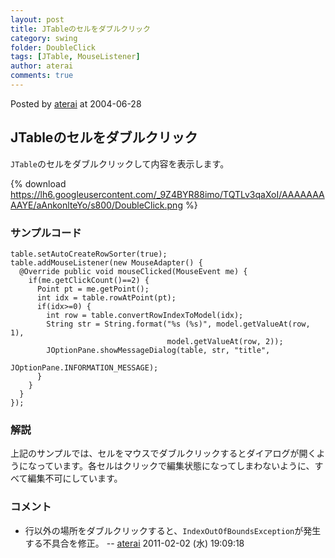 ```yaml
---
layout: post
title: JTableのセルをダブルクリック
category: swing
folder: DoubleClick
tags: [JTable, MouseListener]
author: aterai
comments: true
---
```


Posted by [aterai](http://terai.xrea.jp/aterai.html) at 2004-06-28

## JTableのセルをダブルクリック
`JTable`のセルをダブルクリックして内容を表示します。


{% download https://lh6.googleusercontent.com/_9Z4BYR88imo/TQTLv3qaXoI/AAAAAAAAAYE/aAnkonlteYo/s800/DoubleClick.png %}

### サンプルコード
<pre class="prettyprint"><code>table.setAutoCreateRowSorter(true);
table.addMouseListener(new MouseAdapter() {
  @Override public void mouseClicked(MouseEvent me) {
    if(me.getClickCount()==2) {
      Point pt = me.getPoint();
      int idx = table.rowAtPoint(pt);
      if(idx&gt;=0) {
        int row = table.convertRowIndexToModel(idx);
        String str = String.format("%s (%s)", model.getValueAt(row, 1),
                                   model.getValueAt(row, 2));
        JOptionPane.showMessageDialog(table, str, "title",
                                      JOptionPane.INFORMATION_MESSAGE);
      }
    }
  }
});
</code></pre>

### 解説
上記のサンプルでは、セルをマウスでダブルクリックするとダイアログが開くようになっています。各セルはクリックで編集状態になってしまわないように、すべて編集不可にしています。

### コメント
- 行以外の場所をダブルクリックすると、`IndexOutOfBoundsException`が発生する不具合を修正。 -- [aterai](http://terai.xrea.jp/aterai.html) 2011-02-02 (水) 19:09:18

<!-- dummy comment line for breaking list -->

